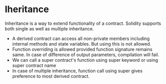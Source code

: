 # Iheritance

Inheritance is a way to extend functionality of a contract. Solidity supports both single as well as multiple inheritance.
- A derived contract can access all non-private members including internal methods and state variables. But using this is not allowed.
- Function overriding is allowed provided function signature remains same. In case of difference of output parameters, compilation will fail.
- We can call a super contract's function using super keyword or using super contract name
- In case of multiple inheritance, function call using super gives preference to most derived contract.
